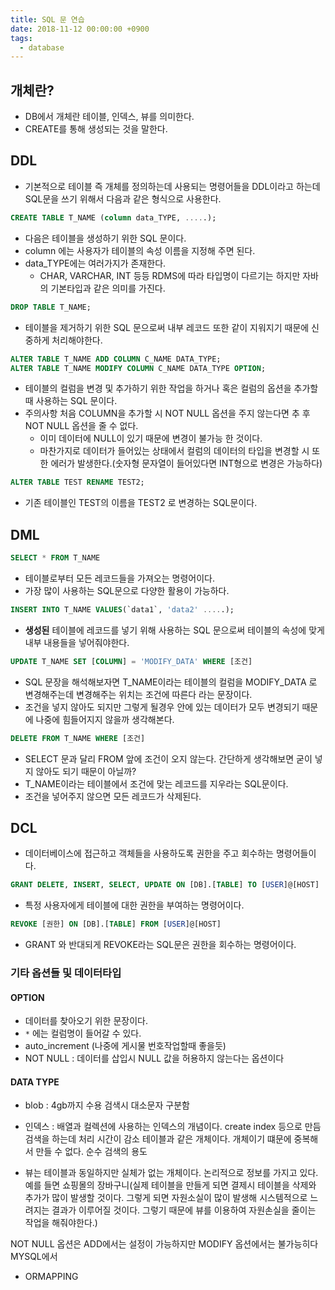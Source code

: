 ```yaml
---
title: SQL 문 연습
date: 2018-11-12 00:00:00 +0900
tags:
  - database
---
```

## 개체란?
- DB에서 개체란 테이블, 인덱스, 뷰를 의미한다.
- CREATE를 통해 생성되는 것을 말한다.

## DDL
- 기본적으로 테이블 즉 개체를 정의하는데 사용되는 명령어들을 DDL이라고 하는데 SQL문을 쓰기 위해서 다음과 같은 형식으로 사용한다.

```sql
CREATE TABLE T_NAME (column data_TYPE, .....);
```

- 다음은 테이블을 생성하기 위한 SQL 문이다.
- column 에는 사용자가 테이블의 속성 이름을 지정해 주면 된다.
- data_TYPE에는 여러가지가 존재한다.
  - CHAR, VARCHAR, INT 등등 RDMS에 따라 타입명이 다르기는 하지만 자바의 기본타입과 같은 의미를 가진다.

```sql
DROP TABLE T_NAME;
```

- 테이블을 제거하기 위한 SQL 문으로써 내부 레코드 또한 같이 지워지기 때문에 신중하게 처리해야한다.

```sql
ALTER TABLE T_NAME ADD COLUMN C_NAME DATA_TYPE;
ALTER TABLE T_NAME MODIFY COLUMN C_NAME DATA_TYPE OPTION;
```

- 테이블의 컬럼을 변경 및 추가하기 위한 작업을 하거나 혹은 컬럼의 옵션을 추가할 때 사용하는 SQL 문이다.
- 주의사항 처음 COLUMN을 추가할 시 NOT NULL 옵션을 주지 않는다면 추 후 NOT NULL 옵션을 줄 수 없다.
  - 이미 데이터에 NULL이 있기 때문에 변경이 불가능 한 것이다.
  - 마찬가지로 데이터가 들어있는 상태에서 컬럼의 데이터의 타입을 변경할 시 또한 에러가 발생한다.(숫자형 문자열이 들어있다면 INT형으로 변경은 가능하다)


```sql
ALTER TABLE TEST RENAME TEST2;
```

- 기존 테이블인 TEST의 이름을 TEST2 로 변경하는 SQL문이다.


## DML

```sql
SELECT * FROM T_NAME
```

- 테이블로부터 모든 레코드들을 가져오는 명령어이다.
- 가장 많이 사용하는 SQL문으로 다양한 활용이 가능하다.

```sql
INSERT INTO T_NAME VALUES(`data1`, 'data2' .....);
```

- **생성된** 테이블에 레코드를 넣기 위해 사용하는 SQL 문으로써 테이블의 속성에 맞게 내부 내용들을 넣어줘야한다.

```sql
UPDATE T_NAME SET [COLUMN] = 'MODIFY_DATA' WHERE [조건]
```

- SQL 문장을 해석해보자면 T_NAME이라는 테이블의 컬럼을 MODIFY_DATA 로 변경해주는데 변경해주는 위치는 조건에 따른다 라는 문장이다.
- 조건을 넣지 않아도 되지만 그렇게 될경우 안에 있는 데이터가 모두 변경되기 때문에 나중에 힘들어지지 않을까 생각해본다.

```sql
DELETE FROM T_NAME WHERE [조건]
```

- SELECT 문과 달리 FROM 앞에 조건이 오지 않는다. 간단하게 생각해보면 굳이 넣지 않아도 되기 때문이 아닐까?
- T_NAME이라는 테이블에서 조건에 맞는 레코드를 지우라는 SQL문이다.
- 조건을 넣어주지 않으면 모든 레코드가 삭제된다.

## DCL
- 데이터베이스에 접근하고 객체들을 사용하도록 권한을 주고 회수하는 명령어들이다.

```sql
GRANT DELETE, INSERT, SELECT, UPDATE ON [DB].[TABLE] TO [USER]@[HOST]
```

- 특정 사용자에게 테이블에 대한 권한을 부여하는 명령어이다.

```sql
REVOKE [권한] ON [DB].[TABLE] FROM [USER]@[HOST]
```

- GRANT 와 반대되게 REVOKE라는 SQL문은 권한을 회수하는 명령어이다.

### 기타 옵션들 및 데이터타입

#### OPTION
- 데이터를 찾아오기 위한 문장이다.
- `*` 에는 컬럼명이 들어갈 수 있다.
- auto_increment (나중에 게시물 번호작업할때 좋을듯)
- NOT NULL : 데이터를 삽입시 NULL 값을 허용하지 않는다는 옵션이다

#### DATA TYPE
- blob : 4gb까지 수용 검색시 대소문자 구분함

- 인덱스 : 배열과 컬렉션에 사용하는 인덱스의 개념이다. create index 등으로 만듬 검색을 하는데 처리 시간이 감소 테이블과 같은 개체이다.
개체이기 떄문에 중복해서 만들 수 없다. 순수 검색의 용도

- 뷰는 테이블과 동일하지만 실체가 없는 개체이다. 논리적으로 정보를 가지고 있다.예를 들면 쇼핑몰의 장바구니(실제 테이블을 만들게 되면 결제시 테이블을 삭제와 추가가 많이 발생할 것이다. 그렇게 되면 자원소실이 많이 발생해 시스템적으로 느려지는 결과가 이루어질 것이다. 그렇기 때문에 뷰를 이용하여 자원손실을 줄이는 작업을 해줘야한다.)

NOT NULL 옵션은 ADD에서는 설정이 가능하지만 MODIFY 옵션에서는 불가능히다 MYSQL에서


- ORMAPPING
